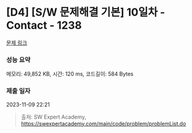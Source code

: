 # [D4] [S/W 문제해결 기본] 10일차 - Contact - 1238 

[문제 링크](https://swexpertacademy.com/main/code/problem/problemDetail.do?contestProbId=AV15B1cKAKwCFAYD) 

### 성능 요약

메모리: 49,852 KB, 시간: 120 ms, 코드길이: 584 Bytes

### 제출 일자

2023-11-09 22:21



> 출처: SW Expert Academy, https://swexpertacademy.com/main/code/problem/problemList.do